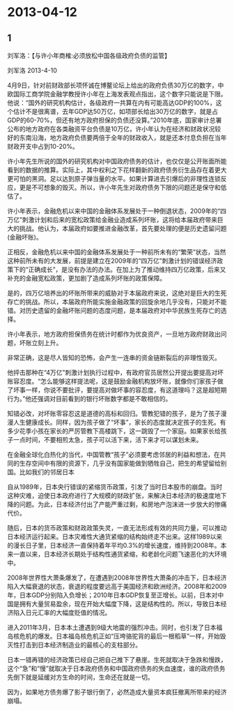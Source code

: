 # 2013-04-12

## 1

刘军洛：【与许小年商榷:必须放松中国各级政府负债的监管】

刘军洛 2013-4-10

4月9日，针对前财政部长项怀诚在博鳌论坛上给出的政府负债30万亿的数字，中欧国际工商学院金融学教授许小年在上海发表观点指出，这个数字只能说是下限。他说：“国外的研究机构估计，各级政府一共算在内有可能高达GDP的100%，这个估计不是很离谱，去年GDP达50万亿，如项部长给出30万亿的数字，就是占GDP的60-70%，但还有地方政府担保的负债还没算。”2010年底，国家审计总署公布的地方政府在各类融资平台负债是10万亿，许小年认为在经济和财政状况较好的东南沿海，地方政府负债要两倍于全年的财政收入，就是还本付息负担在当年财政开支中占到10-20%。

许小年先生所说的国外的研究机构对中国政府债务的估计，也仅仅是公开账面所能看到的数据的推算。实际上，其中权利之下花样翻新的政府债务衍生品存在着更大更可怕的黑洞。足以达到原子弹当量的水平。如果计算进去引爆后的非理性连锁反应，更是不可想象的毁灭。所以，许小年先生对政府债务下限的问题还是保守和低估了。

许小年表示，金融危机以来中国的金融体系发展处于一种倒退状态，2009年的“四万亿”刺激计划和后来的宽松政策给金融业造成系列坏账，这将给本届政府带来巨大的挑战。他认为，本届政府如要推进金融改革，首先要处理的便是历史遗留问题(金融坏账)。

正相反，金融危机以来中国的金融体系发展处于一种前所未有的“繁荣”状态，当然这种前所未有的大发展，前提是建立在2009年的“四万亿”刺激计划的错误经济政策下的“正确成长”，是没有办法的办法。在加上为了推动维持四万亿政策，后来又补充的金融宽松政策，更加剧了造成系列坏账的政策保障。

是的，四万亿培养出的坏账所带来的威胁对于本届政府来说，这绝对是巨大的生死存亡的挑战。所以，本届政府所能实施金融政策的回旋余地几乎没有，只能对不能错。对历史遗留的金融坏账问题的态度问题，是本届政府对中华民族生死存亡的选择。

许小年表示，地方政府担保债务在统计时都作为优良资产，一旦地方政府财政出问题，坏账立刻上升。

非常正确，这是尽人皆知的恐怖，会产生一连串的资金链断裂后的非理性毁灭。

他抨击那种在“4万亿”刺激计划执行过程中，有政府官员居然公开提出要提高对坏账容忍度。“怎么能够这样提法呢，这是鼓励金融机构放坏账，就像你们家孩子做了坏事一样，你说不要批评，要提高对做坏事的容忍度，有这道理吗？这是超短期行为。”他还强调对目前看到的银行坏账数字都是不敢相信的。

知错必改，对坏账零容忍这是道德的高标和回归。管教犯错的孩子，是为了孩子漫漫人生健康成长。同样，因为孩子做了“坏事”，家长的态度就决定孩子的生死。有多少花季小孩在家长的严厉管教下高楼跳下，这一跳毁了一个家庭。如果家长给孩子一点时间，不要相煎太急，孩子可以活下来，活下来才可以谋划未来。

在金融全球化白热化的当代，中国管教“孩子”必须要考虑邻居的利益和想法，在共同的生存空间中有限的资源下，几乎没有国家能做到牺牲自己，把生的希望留给别国。比如我们的邻居日本

自从1989年，日本央行错误的紧缩货币政策，引发了当时日本股市的崩盘。当时这种灾难，迫使日本政府进行了大规模的财政扩张，来解决日本经济的极速度地下降的问题。为此，日本经济付出了产能严重过剩，和房地产泡沫进一步放大的惨痛代价。

随后，日本的货币政策和财政政策失灵，一直无法形成有效的共同力量，可以推动日本经济运行起来。日本灾难性大通货紧缩的结构始终走不出来。这样1989以来的漫长日子里，日本经济一直保持着年平均0.3%的增长速度，维持到2008年。本来一直以来，日本经济长期处于结构性通货紧缩，和老龄化问题飞速恶化的大环境中。

2008年世界性大萧条爆发了，在遭遇到2008年世界性大萧条的冲击下，日本经济陷入大幅衰退的状态，衰退的程度要远高于美国经济和欧洲经济。2008年和2009年，日本GDP分别陷入负增长；2010年日本GDP恢复至正增长。以前，日本对中国是拥有大量贸易盈余，现在开始大幅度下降，这是结构性的。所以，导致日本经济陷入日元汇率的大幅度贬值的情况。

进入2011年3月，日本本土遭遇到9级大地震的强烈冲击。同时，也引发了日本福岛核危机的爆发。日本福岛核危机正如“压垮骆驼背的最后一根稻草”一样，开始毁灭性打击到日本经济制造业的最核心的支柱部分。

日本一错再错的经济政策已经自己把自己推下了悬崖。生死就取决于急跌和慢跌，这个“急”和“慢”就取决于日本政府债务和中国政府债务的失血速度，谁的政府债务先倒下就是延缓对方生命的时间，生命还在就是一切。

因为，如果地方债务爆了影子银行倒了，必然造成大量资本疯狂撤离所带来的经济崩塌。


